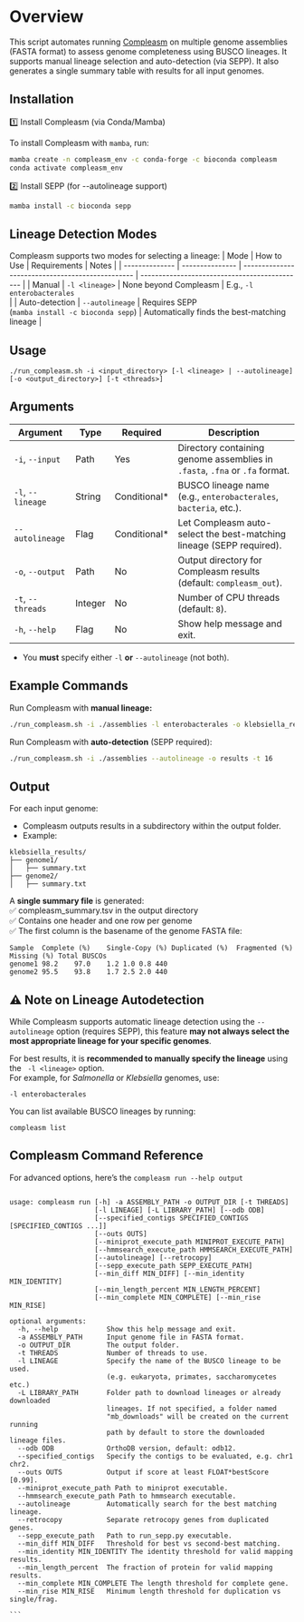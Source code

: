 # Overview

This script automates running [Compleasm](https://github.com/huangnengCSU/compleasm) on multiple genome assemblies (FASTA format) to assess genome completeness using BUSCO lineages. 
It supports manual lineage selection and auto-detection (via SEPP). It also generates a single summary table with results for all input genomes.

## Installation
1️⃣ Install Compleasm (via Conda/Mamba)

To install Compleasm with `mamba`, run:

```bash
mamba create -n compleasm_env -c conda-forge -c bioconda compleasm
conda activate compleasm_env
```

2️⃣ Install SEPP (for --autolineage support)
```bash
mamba install -c bioconda sepp
```
## Lineage Detection Modes

Compleasm supports two modes for selecting a lineage:
| Mode           | How to Use      | Requirements                                     | Notes                                         |
| -------------- | --------------- | ------------------------------------------------ | --------------------------------------------- |
| Manual         | `-l <lineage>`  | None beyond Compleasm                            | E.g., `-l enterobacterales`<br>                   |
| Auto-detection | `--autolineage` | Requires SEPP <br> (`mamba install -c bioconda sepp`) | Automatically finds the best-matching lineage |

## Usage

```./run_compleasm.sh -i <input_directory> [-l <lineage> | --autolineage] [-o <output_directory>] [-t <threads>]```

## Arguments
| Argument          | Type    | Required      | Description                                                          |
| ----------------- | ------- | ------------- | -------------------------------------------------------------------- |
| `-i`, `--input`   | Path    | Yes           | Directory containing genome assemblies in `.fasta`, `.fna` or `.fa` format.  |
| `-l`, `--lineage` | String  | Conditional\* | BUSCO lineage name (e.g., `enterobacterales`, `bacteria`, etc.).     |
| `--autolineage`   | Flag    | Conditional\* | Let Compleasm auto-select the best-matching lineage (SEPP required). |
| `-o`, `--output`  | Path    | No            | Output directory for Compleasm results (default: `compleasm_out`).   |
| `-t`, `--threads` | Integer | No            | Number of CPU threads (default: `8`).                                |
| `-h`, `--help`    | Flag    | No            | Show help message and exit.                                          |


* You **must** specify either  `-l` **or**  `--autolineage` (not both).
  
## Example Commands
Run Compleasm with **manual lineage:**
```bash
./run_compleasm.sh -i ./assemblies -l enterobacterales -o klebsiella_results -t 16
```
Run Compleasm with **auto-detection** (SEPP required):
```bash
./run_compleasm.sh -i ./assemblies --autolineage -o results -t 16
```
## Output

For each input genome:
- Compleasm outputs results in a subdirectory within the output folder.
-  Example:
```
klebsiella_results/
├── genome1/
│   ├── summary.txt
├── genome2/
│   ├── summary.txt
```
A **single summary file** is generated: <br>
✅ compleasm_summary.tsv in the output directory <br>
✅ Contains one header and one row per genome <br>
✅ The first column is the basename of the genome FASTA file:


```
Sample	Complete (%)	Single-Copy (%)	Duplicated (%)	Fragmented (%)	Missing (%)	Total BUSCOs
genome1	98.2	97.0	1.2	1.0	0.8	440
genome2	95.5	93.8	1.7	2.5	2.0	440

```

## ⚠️ Note on Lineage Autodetection

While Compleasm supports automatic lineage detection using the  ``` --autolineage ``` option (requires SEPP), this feature **may not always select the most appropriate lineage for your specific genomes**.<br>

For best results, it is **recommended to manually specify the lineage** using the  ``` -l <lineage>``` option. <br>
For example, for *Salmonella* or *Klebsiella* genomes, use:

```
-l enterobacterales
```
You can list available BUSCO lineages by running: <br>

```
compleasm list

```

## Compleasm Command Reference

For advanced options, here’s the ```compleasm run --help output```

````

usage: compleasm run [-h] -a ASSEMBLY_PATH -o OUTPUT_DIR [-t THREADS]
                     [-l LINEAGE] [-L LIBRARY_PATH] [--odb ODB]
                     [--specified_contigs SPECIFIED_CONTIGS [SPECIFIED_CONTIGS ...]]
                     [--outs OUTS]
                     [--miniprot_execute_path MINIPROT_EXECUTE_PATH]
                     [--hmmsearch_execute_path HMMSEARCH_EXECUTE_PATH]
                     [--autolineage] [--retrocopy]
                     [--sepp_execute_path SEPP_EXECUTE_PATH]
                     [--min_diff MIN_DIFF] [--min_identity MIN_IDENTITY]
                     [--min_length_percent MIN_LENGTH_PERCENT]
                     [--min_complete MIN_COMPLETE] [--min_rise MIN_RISE]

optional arguments:
  -h, --help            Show this help message and exit.
  -a ASSEMBLY_PATH      Input genome file in FASTA format.
  -o OUTPUT_DIR         The output folder.
  -t THREADS            Number of threads to use.
  -l LINEAGE            Specify the name of the BUSCO lineage to be used.
                        (e.g. eukaryota, primates, saccharomycetes etc.)
  -L LIBRARY_PATH       Folder path to download lineages or already downloaded
                        lineages. If not specified, a folder named
                        "mb_downloads" will be created on the current running
                        path by default to store the downloaded lineage files.
  --odb ODB             OrthoDB version, default: odb12.
  --specified_contigs   Specify the contigs to be evaluated, e.g. chr1 chr2.
  --outs OUTS           Output if score at least FLOAT*bestScore [0.99].
  --miniprot_execute_path Path to miniprot executable.
  --hmmsearch_execute_path Path to hmmsearch executable.
  --autolineage         Automatically search for the best matching lineage.
  --retrocopy           Separate retrocopy genes from duplicated genes.
  --sepp_execute_path   Path to run_sepp.py executable.
  --min_diff MIN_DIFF   Threshold for best vs second-best matching.
  --min_identity MIN_IDENTITY The identity threshold for valid mapping results.
  --min_length_percent  The fraction of protein for valid mapping results.
  --min_complete MIN_COMPLETE The length threshold for complete gene.
  --min_rise MIN_RISE   Minimum length threshold for duplication vs single/frag.

```
